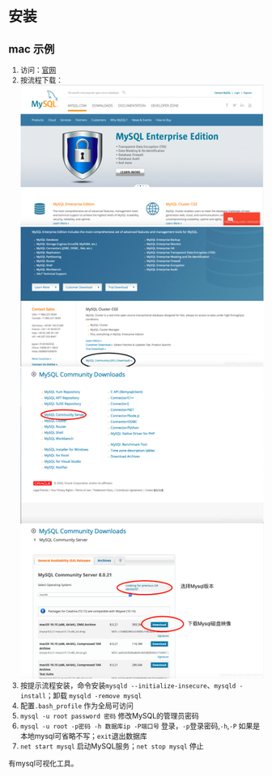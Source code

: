 # 安装

## mac 示例

1. 访问：[官网](https://www.mysql.com/)
2. 按流程下载：
    ![1](../images/安装-1.png)
    ![2](../images/安装-2.png)
    ![3](../images/安装-3.png)
    ![4](../images/安装-4.png)
3. 按提示流程安装，命令安装`mysqld --initialize-insecure`、`mysqld -install`；卸载 `mysqld -remove mysql`
4. 配置`.bash_profile` 作为全局可访问
5. `mysql -u root password 密码` 修改MySQL的管理员密码
6. `mysql -u root -p密码 -h 数据库ip -P端口号` 登录，`-p`登录密码,`-h`,`-P` 如果是本地mysql可省略不写；`exit`退出数据库
7. `net start mysql` 启动MySQL服务；`net stop mysql` 停止

有mysql可视化工具。
